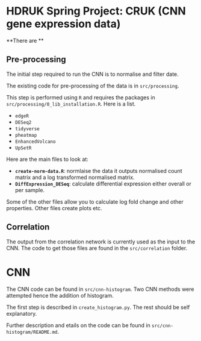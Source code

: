 # HDRUK Spring Project: CRUK (CNN gene expression data)

**There are **
## Pre-processing

The initial step required to run the CNN is to normalise and filter date.

The existing code for pre-processing of the data is in `src/processing`.

This step is performed using `R` and requires the packages in
`src/processing/0_lib_installation.R`. Here is a list.

- `edgeR`
- `DESeq2`
- `tidyverse`
- `pheatmap`
- `EnhancedVolcano`
- `UpSetR`

Here are the main files to look at:

- **`create-norm-data.R`**: normlaise the data it outputs normalised count
  matrix and a log transformed normalised matrix.
- **`DiffExpression_DESeq`**: calculate differential expression either overall
  or per sample.

Some of the other files allow you to calculate log fold change and other
properties. Other files create plots etc.

## Correlation

The output from the correlation network is currently used as the input to the
CNN. The code to get those files are found in the `src/correlation` folder.

# CNN

The CNN code can be found in `src/cnn-histogram`. Two CNN methods were attempted
hence the addition of histogram.

The first step is described in `create_histogram.py`. The rest should be self
explanatory.

Further description and etails on the code can be found in
`src/cnn-histogram/README.md`.